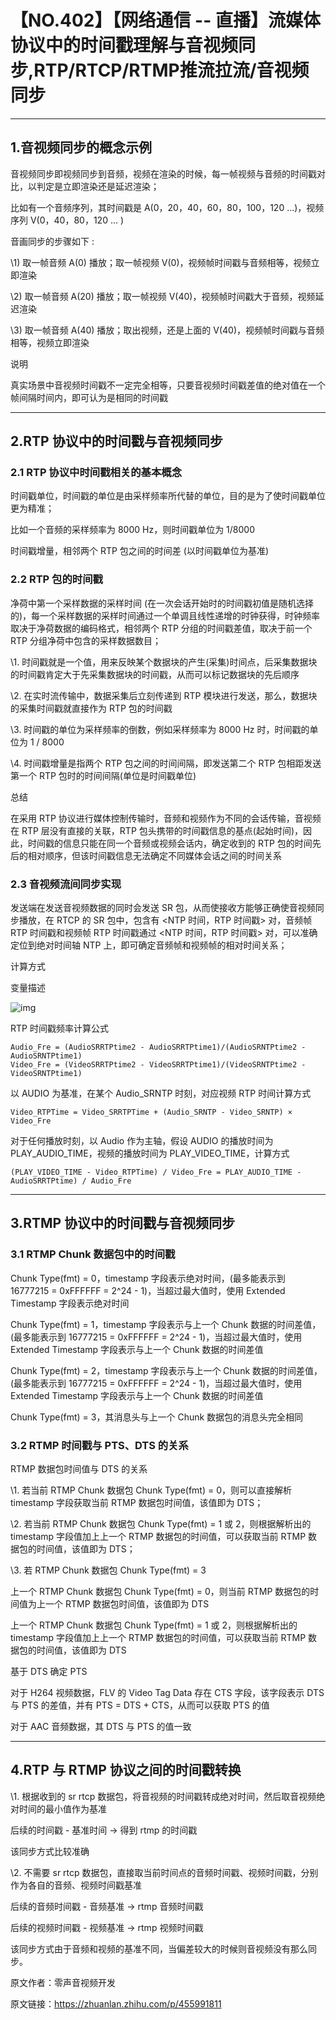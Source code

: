 # 【NO.402】【网络通信 -- 直播】流媒体协议中的时间戳理解与音视频同步,RTP/RTCP/RTMP推流拉流/音视频同步

------

## 1.音视频同步的概念示例

音视频同步即视频同步到音频，视频在渲染的时候，每一帧视频与音频的时间戳对比，以判定是立即渲染还是延迟渲染；

比如有一个音频序列，其时间戳是 A(0，20，40，60，80，100，120 ...)，视频序列 V(0，40，80，120 ... )

音画同步的步骤如下 :

\1) 取一帧音频 A(0) 播放；取一帧视频 V(0)，视频帧时间戳与音频相等，视频立即渲染

\2) 取一帧音频 A(20) 播放；取一帧视频 V(40)，视频帧时间戳大于音频，视频延迟渲染

\3) 取一帧音频 A(40) 播放；取出视频，还是上面的 V(40)，视频帧时间戳与音频相等，视频立即渲染

说明

真实场景中音视频时间戳不一定完全相等，只要音视频时间戳差值的绝对值在一个帧间隔时间内，即可认为是相同的时间戳

------

## 2.RTP 协议中的时间戳与音视频同步

### 2.1 RTP 协议中时间戳相关的基本概念

时间戳单位，时间戳的单位是由采样频率所代替的单位，目的是为了使时间戳单位更为精准；

比如一个音频的采样频率为 8000 Hz，则时间戳单位为 1/8000

时间戳增量，相邻两个 RTP 包之间的时间差 (以时间戳单位为基准)

### 2.2 RTP 包的时间戳

净荷中第一个采样数据的采样时间 (在一次会话开始时的时间戳初值是随机选择的)，每一个采样数据的采样时间通过一个单调且线性递增的时钟获得，时钟频率取决于净荷数据的编码格式，相邻两个 RTP 分组的时间戳差值，取决于前一个 RTP 分组净荷中包含的采样数据数目；

\1. 时间戳就是一个值，用来反映某个数据块的产生(采集)时间点，后采集数据块的时间戳肯定大于先采集数据块的时间戳，从而可以标记数据块的先后顺序

\2. 在实时流传输中，数据采集后立刻传递到 RTP 模块进行发送，那么，数据块的采集时间戳就直接作为 RTP 包的时间戳

\3. 时间戳的单位为采样频率的倒数，例如采样频率为 8000 Hz 时，时间戳的单位为 1 / 8000

\4. 时间戳增量是指两个 RTP 包之间的时间间隔，即发送第二个 RTP 包相距发送第一个 RTP 包时的时间间隔(单位是时间戳单位)

总结

在采用 RTP 协议进行媒体控制传输时，音频和视频作为不同的会话传输，音视频在 RTP 层没有直接的关联，RTP 包头携带的时间戳信息的基点(起始时间)，因此，时间戳的信息只能在同一个音频或视频会话内，确定收到的 RTP 包的时间先后的相对顺序，但该时间戳信息无法确定不同媒体会话之间的时间关系

### 2.3 音视频流间同步实现

发送端在发送音视频数据的同时会发送 SR 包，从而使接收方能够正确使音视频同步播放，在 RTCP 的 SR 包中，包含有 <NTP 时间，RTP 时间戳> 对，音频帧 RTP 时间戳和视频帧 RTP 时间戳通过 <NTP 时间，RTP 时间戳> 对，可以准确定位到绝对时间轴 NTP 上，即可确定音频帧和视频帧的相对时间关系；

计算方式

变量描述

![img](https://pic4.zhimg.com/80/v2-ec1bec101e89bdd58ff2f0487a8b4617_720w.webp)

RTP 时间戳频率计算公式

```text
Audio_Fre = (AudioSRRTPtime2 - AudioSRRTPtime1)/(AudioSRNTPtime2 - AudioSRNTPtime1)
Video_Fre = (VideoSRRTPtime2 - VideoSRRTPtime1)/(VideoSRNTPtime2 - VideoSRNTPtime1)
```

以 AUDIO 为基准，在某个 Audio_SRNTP 时刻，对应视频 RTP 时间计算方式

```text
Video_RTPTime = Video_SRRTPTime + (Audio_SRNTP - Video_SRNTP) × Video_Fre
```

对于任何播放时刻，以 Audio 作为主轴，假设 AUDIO 的播放时间为 PLAY_AUDIO_TIME，视频的播放时间为 PLAY_VIDEO_TIME，计算方式

```text
(PLAY_VIDEO_TIME - Video_RTPTime) / Video_Fre = PLAY_AUDIO_TIME - AudioSRRTPtime) / Audio_Fre
```

------

## 3.RTMP 协议中的时间戳与音视频同步

### 3.1 RTMP Chunk 数据包中的时间戳

Chunk Type(fmt) = 0，timestamp 字段表示绝对时间，(最多能表示到 16777215 = 0xFFFFFF = 2^24 - 1)，当超过最大值时，使用 Extended Timestamp 字段表示绝对时间

Chunk Type(fmt) = 1，timestamp 字段表示与上一个 Chunk 数据的时间差值，(最多能表示到 16777215 = 0xFFFFFF = 2^24 - 1)，当超过最大值时，使用 Extended Timestamp 字段表示与上一个 Chunk 数据的时间差值

Chunk Type(fmt) = 2，timestamp 字段表示与上一个 Chunk 数据的时间差值，(最多能表示到 16777215 = 0xFFFFFF = 2^24 - 1)，当超过最大值时，使用 Extended Timestamp 字段表示与上一个 Chunk 数据的时间差值

Chunk Type(fmt) = 3，其消息头与上一个 Chunk 数据包的消息头完全相同

### 3.2 RTMP 时间戳与 PTS、DTS 的关系

RTMP 数据包时间值与 DTS 的关系

\1. 若当前 RTMP Chunk 数据包 Chunk Type(fmt) = 0，则可以直接解析 timestamp 字段获取当前 RTMP 数据包时间值，该值即为 DTS；

\2. 若当前 RTMP Chunk 数据包 Chunk Type(fmt) = 1 或 2，则根据解析出的 timestamp 字段值加上上一个 RTMP 数据包的时间值，可以获取当前 RTMP 数据包的时间值，该值即为 DTS；

\3. 若 RTMP Chunk 数据包 Chunk Type(fmt) = 3

上一个 RTMP Chunk 数据包 Chunk Type(fmt) = 0，则当前 RTMP 数据包的时间值为上一个 RTMP 数据包时间值，该值即为 DTS

上一个 RTMP Chunk 数据包 Chunk Type(fmt) = 1 或 2，则根据解析出的 timestamp 字段值加上上一个 RTMP 数据包的时间值，可以获取当前 RTMP 数据包的时间值，该值即为 DTS

基于 DTS 确定 PTS

对于 H264 视频数据，FLV 的 Video Tag Data 存在 CTS 字段，该字段表示 DTS 与 PTS 的差值，并有 PTS = DTS + CTS，从而可以获取 PTS 的值

对于 AAC 音频数据，其 DTS 与 PTS 的值一致

------

## 4.RTP 与 RTMP 协议之间的时间戳转换

\1. 根据收到的 sr rtcp 数据包，将音视频的时间戳转成绝对时间，然后取音视频绝对时间的最小值作为基准

后续的时间戳 - 基准时间 -> 得到 rtmp 的时间戳

该同步方式比较准确

\2. 不需要 sr rtcp 数据包，直接取当前时间点的音频时间戳、视频时间戳，分别作为各自的音频、视频时间戳基准

后续的音频时间戳 - 音频基准 -> rtmp 音频时间戳

后续的视频时间戳 - 视频基准 -> rtmp 视频时间戳

该同步方式由于音频和视频的基准不同，当偏差较大的时候则音视频没有那么同步。

原文作者：零声音视频开发

原文链接：https://zhuanlan.zhihu.com/p/455991811